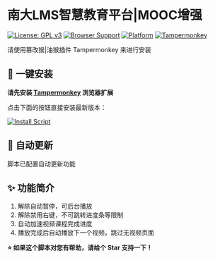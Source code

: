 # 南大LMS智慧教育平台|MOOC增强

[![License: GPL v3](https://img.shields.io/badge/License-GPLv3-blue.svg)](https://www.gnu.org/licenses/gpl-3.0)
[![Browser Support](https://img.shields.io/badge/Browser-Chrome%20%7C%20Firefox%20%7C%20Edge%20%7C%20Safari-4285F4?logo=googlechrome&logoColor=white)](https://www.tampermonkey.net/)
[![Platform](https://img.shields.io/badge/Platform-Windows%20%7C%20macOS%20%7C%20Linux-0078D6?logo=windows&logoColor=white)](https://www.tampermonkey.net/)
[![Tampermonkey](https://img.shields.io/badge/Tampermonkey-Compatible-green?logo=tampermonkey)](https://www.tampermonkey.net/)

请使用篡改猴|油猴插件 Tampermonkey 来进行安装

## 🚀 一键安装

**请先安装 [Tampermonkey](https://www.tampermonkey.net/) 浏览器扩展**

点击下面的按钮直接安装最新版本：

[![Install Script](https://img.shields.io/badge/Install-UserScript-green?style=for-the-badge&logo=tampermonkey)](https://greasyfork.org/zh-CN/scripts/546406-%E5%8D%97%E5%A4%A7lms%E6%99%BA%E6%85%A7%E6%95%99%E8%82%B2%E5%B9%B3%E5%8F%B0-mooc%E5%A2%9E%E5%BC%BA/)

## 🔄 自动更新

脚本已配置自动更新功能

## ✨ 功能简介
1. 解除自动暂停，可后台播放
2. 解除禁用右键，不可跳转进度条等限制
3. 自动加速视频课程完成进度
4. 播放完成后自动播放下一个视频，跳过无视频页面

**⭐ 如果这个脚本对您有帮助，请给个 Star 支持一下！**